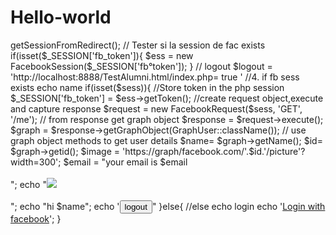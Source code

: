# Hello-world
<?php
/*	FACEBOOK LOGIN BASIC - PHP SDK V4.0
 *	file 			- index.php
 * 	Developer 		- Krishna Teja G S
 *	Website			- http://packetcode.com/apps/fblogin-basic/
 *	Date 			- 27th Sept 2014
 *	license			- GNU General Public License version 2 or later
*/

/* INCLUSION OF LIBRARY FILEs*/
	require_once( 'lib/Facebook/FacebookSession.php');
	require_once( 'lib/Facebook/FacebookRequest.php' );
	require_once( 'lib/Facebook/FacebookResponse.php' );
	require_once( 'lib/Facebook/FacebookSDKException.php' );
	require_once( 'lib/Facebook/FacebookRequestException.php' );
	require_once( 'lib/Facebook/FacebookRedirectLoginHelper.php');
	require_once( 'lib/Facebook/FacebookAuthorizationException.php' );
	require_once( 'lib/Facebook/GraphObject.php' );
	require_once( 'lib/Facebook/GraphUser.php' );
	require_once( 'lib/Facebook/GraphSessionInfo.php' );
	require_once( 'lib/Facebook/Entities/AccessToken.php');
	require_once( 'lib/Facebook/HttpClients/FacebookCurl.php' );
	require_once( 'lib/Facebook/HttpClients/FacebookHttpable.php');
	require_once( 'lib/Facebook/HttpClients/FacebookCurlHttpClient.php');

/* USE NAMESPACES */
	
	use Facebook\FacebookSession;
	use Facebook\FacebookRedirectLoginHelper;
	use Facebook\FacebookRequest;
	use Facebook\FacebookResponse;
	use Facebook\FacebookSDKException;
	use Facebook\FacebookRequestException;
	use Facebook\FacebookAuthorizationException;
	use Facebook\GraphObject;
	use Facebook\GraphUser;
	use Facebook\GraphSessionInfo;
	use Facebook\FacebookHttpable;
	use Facebook\FacebookCurlHttpClient;
	use Facebook\FacebookCurl;

/*PROCESS*/

		// Demarrer la session
		session_start();
		
		// tester si le username si ce log 
		if(isset($_REQUEST('logout')))
		{
			unset($_SESSION['fb_token']
		}
	
	//1.Stat Session
	 session_start();
	//2.Use app id,secret and redirect url
	 $app_id = '';
	 $app_secret = '';
	 $redirect_url='http://localhost:8888/TestAlumni.html/index.php/';
	 
	 //3.Initialize application, create helper object and get fb sess
	 FacebookSession::setDefaultApplication($app_id,$app_secret);
	 $helper = new FacebookRedirectLoginHelper($redirect_url);
	 $sess = $helper->getSessionFromRedirect();
	 // Tester si la session de fac exists
	 if(isset($_SESSION['fb_token']){
	 	$ess = new FacebookSession($_SESSION['fb°token']);
	 }
	 // logout
	 
	 $logout = 'http://localhost:8888/TestAlumni.html/index.php= true '

	//4. if fb sess exists echo name 
	 	if(isset($sess)){
	 		//Store token in the php session
	 		$_SESSION['fb_token'] = $ess->getToken();
	 		//create request object,execute and capture response
		$request = new FacebookRequest($sess, 'GET', '/me');
		// from response get graph object
		$response = $request->execute();
		$graph = $response->getGraphObject(GraphUser::className());
		// use graph object methods to get user details
		$name= $graph->getName();
		$id= $graph->getid();
		$image = 'https://graph/facebook.com/'.$id.'/picture'?width=300';
		$email = "your email is $email <br><br>";
		echo  "<img src='$image' /> <br><br>";
		echo "hi $name";
		echo '<a href = ' " .$logout." '><button>logout</button></a>"
	}else{
		//else echo login
		echo '<a href='.$helper->getLoginUrl().'>Login with facebook</a>';
	}

